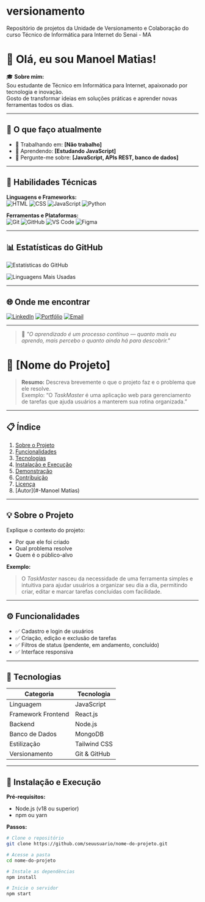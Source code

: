 # versionamento
Repositório de projetos da Unidade de Versionamento e Colaboração do curso Técnico de Informática para Internet do Senai - MA

# 👋 Olá, eu sou Manoel Matias! 

🎓 **Sobre mim:**  
Sou estudante de Técnico em Informática para Internet, apaixonado por tecnologia e inovação.  
Gosto de transformar ideias em soluções práticas e aprender novas ferramentas todos os dias.

---

## 💼 O que faço atualmente
- 🔭 Trabalhando em: **[Não trabalho]**  
- 🌱 Aprendendo: **[Estudando JavaScript]**  
- 💬 Pergunte-me sobre: **[JavaScript, APIs REST, banco de dados]**

---

## 🧠 Habilidades Técnicas

**Linguagens e Frameworks:**  
![HTML](https://img.shields.io/badge/HTML5-E34F26?logo=html5&logoColor=white)
![CSS](https://img.shields.io/badge/CSS3-1572B6?logo=css3&logoColor=white)
![JavaScript](https://img.shields.io/badge/JavaScript-F7DF1E?logo=javascript&logoColor=black)
![Python](https://img.shields.io/badge/Python-3776AB?logo=python&logoColor=white)

**Ferramentas e Plataformas:**  
![Git](https://img.shields.io/badge/Git-F05032?logo=git&logoColor=white)
![GitHub](https://img.shields.io/badge/GitHub-181717?logo=github&logoColor=white)
![VS Code](https://img.shields.io/badge/VS_Code-007ACC?logo=visualstudiocode&logoColor=white)
![Figma](https://img.shields.io/badge/Figma-F24E1E?logo=figma&logoColor=white)

---

## 📊 Estatísticas do GitHub
![Estatísticas do GitHub](https://github-readme-stats.vercel.app/api?username=seuusuario&show_icons=true&theme=tokyonight)

![Linguagens Mais Usadas](https://github-readme-stats.vercel.app/api/top-langs/?username=seuusuario&layout=compact&theme=tokyonight)

---

## 🌐 Onde me encontrar

[![LinkedIn](https://img.shields.io/badge/LinkedIn-0077B5?logo=linkedin&logoColor=white)](https://linkedin.com/in/seulinkedin)
[![Portfólio](https://img.shields.io/badge/Portfólio-000000?logo=vercel&logoColor=white)](https://seusite.com)
[![Email](https://img.shields.io/badge/Email-D14836?logo=gmail&logoColor=white)](mailto:seuemail@exemplo.com)

---

> 💬 *"O aprendizado é um processo contínuo — quanto mais eu aprendo, mais percebo o quanto ainda há para descobrir."*
# 🚀 [Nome do Projeto]

> **Resumo:** Descreva brevemente o que o projeto faz e o problema que ele resolve.  
> Exemplo: “O *TaskMaster* é uma aplicação web para gerenciamento de tarefas que ajuda usuários a manterem sua rotina organizada.”

---

## 📋 Índice
1. [Sobre o Projeto](#-sobre-o-projeto)
2. [Funcionalidades](#-funcionalidades)
3. [Tecnologias](#-tecnologias)
4. [Instalação e Execução](#-instalação-e-execução)
5. [Demonstração](#-demonstração)
6. [Contribuição](#-contribuição)
7. [Licença](#-licença)
8. [Autor](#-Manoel Matias)

---

## 💡 Sobre o Projeto

Explique o contexto do projeto:  
- Por que ele foi criado  
- Qual problema resolve  
- Quem é o público-alvo  

**Exemplo:**  
> O *TaskMaster* nasceu da necessidade de uma ferramenta simples e intuitiva para ajudar usuários a organizar seu dia a dia, permitindo criar, editar e marcar tarefas concluídas com facilidade.

---

## ⚙️ Funcionalidades

- ✅ Cadastro e login de usuários  
- ✅ Criação, edição e exclusão de tarefas  
- ✅ Filtros de status (pendente, em andamento, concluído)  
- ✅ Interface responsiva  

---

## 🧠 Tecnologias

| Categoria | Tecnologia |
|------------|-------------|
| Linguagem | JavaScript |
| Framework Frontend | React.js |
| Backend | Node.js |
| Banco de Dados | MongoDB |
| Estilização | Tailwind CSS |
| Versionamento | Git & GitHub |

---

## 🧩 Instalação e Execução

**Pré-requisitos:**  
- Node.js (v18 ou superior)  
- npm ou yarn  

**Passos:**
```bash
# Clone o repositório
git clone https://github.com/seuusuario/nome-do-projeto.git

# Acesse a pasta
cd nome-do-projeto

# Instale as dependências
npm install

# Inicie o servidor
npm start
